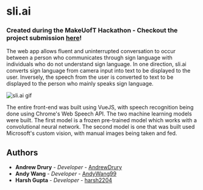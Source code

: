 # sli.ai

### Created during the MakeUofT Hackathon - Checkout the project submission [here](https://devpost.com/software/sli-ai-45zn6a)!

The web app allows fluent and uninterrupted conversation to occur between a person who communicates through sign language with individuals who do not understand sign language. In one direction, sli.ai converts sign language from camera input into text to be displayed to the user. Inversely, the speech from the user is converted to text to be displayed to the person who mainly speaks sign language.

![sli.ai gif](https://andrewdrury.github.io/img/sliai-intro.gif)

The entire front-end was built using VueJS, with speech recognition being done using Chrome's Web Speech API. The two machine learning models were built. The first model is a frozen pre-trained model which works with a convolutional neural network. The second model is one that was built used Microsoft's custom vision, with manual images being taken and fed.

## Authors

* **Andrew Drury** - *Developer* - [AndrewDrury](https://github.com/AndrewDrury)
* **Andy Wang** - *Developer* - [AndyWang99](https://github.com/AndyWang99)
* **Harsh Gupta** - *Developer* - [harsh2204](https://github.com/harsh2204)
